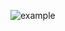 ![example](https://user-images.githubusercontent.com/76208848/183249889-e4aa8784-d297-44ad-bfbb-7e74eecf8b4e.png)
